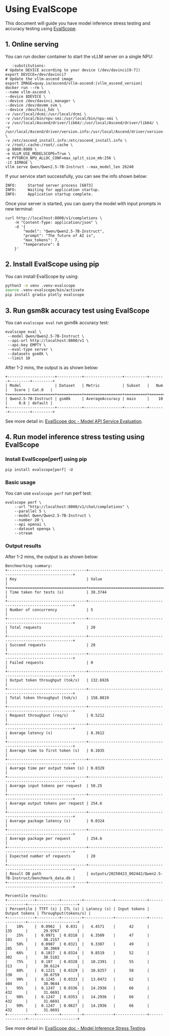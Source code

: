 # Using EvalScope

This document will guide you have model inference stress testing and accuracy testing using [EvalScope](https://github.com/modelscope/evalscope).

## 1. Online serving

You can run docker container to start the vLLM server on a single NPU:

```{code-block} bash
   :substitutions:
# Update DEVICE according to your device (/dev/davinci[0-7])
export DEVICE=/dev/davinci7
# Update the vllm-ascend image
export IMAGE=quay.io/ascend/vllm-ascend:|vllm_ascend_version|
docker run --rm \
--name vllm-ascend \
--device $DEVICE \
--device /dev/davinci_manager \
--device /dev/devmm_svm \
--device /dev/hisi_hdc \
-v /usr/local/dcmi:/usr/local/dcmi \
-v /usr/local/bin/npu-smi:/usr/local/bin/npu-smi \
-v /usr/local/Ascend/driver/lib64/:/usr/local/Ascend/driver/lib64/ \
-v /usr/local/Ascend/driver/version.info:/usr/local/Ascend/driver/version.info \
-v /etc/ascend_install.info:/etc/ascend_install.info \
-v /root/.cache:/root/.cache \
-p 8000:8000 \
-e VLLM_USE_MODELSCOPE=True \
-e PYTORCH_NPU_ALLOC_CONF=max_split_size_mb:256 \
-it $IMAGE \
vllm serve Qwen/Qwen2.5-7B-Instruct --max_model_len 26240
```

If your service start successfully, you can see the info shown below:

```
INFO:     Started server process [6873]
INFO:     Waiting for application startup.
INFO:     Application startup complete.
```

Once your server is started, you can query the model with input prompts in new terminal:

```
curl http://localhost:8000/v1/completions \
    -H "Content-Type: application/json" \
    -d '{
        "model": "Qwen/Qwen2.5-7B-Instruct",
        "prompt": "The future of AI is",
        "max_tokens": 7,
        "temperature": 0
    }'
```

## 2. Install EvalScope using pip

You can install EvalScope by using:

```bash
python3 -m venv .venv-evalscope
source .venv-evalscope/bin/activate
pip install gradio plotly evalscope
```

## 3. Run gsm8k accuracy test using EvalScope

You can `evalscope eval` run gsm8k accuracy test:

```
evalscope eval \
 --model Qwen/Qwen2.5-7B-Instruct \
 --api-url http://localhost:8000/v1 \
 --api-key EMPTY \
 --eval-type server \
 --datasets gsm8k \
 --limit 10
```

After 1-2 mins, the output is as shown below:

```shell
+---------------------+-----------+-----------------+----------+-------+---------+---------+
| Model               | Dataset   | Metric          | Subset   |   Num |   Score | Cat.0   |
+=====================+===========+=================+==========+=======+=========+=========+
| Qwen2.5-7B-Instruct | gsm8k     | AverageAccuracy | main     |    10 |     0.8 | default |
+---------------------+-----------+-----------------+----------+-------+---------+---------+
```

See more detail in: [EvalScope doc - Model API Service Evaluation](https://evalscope.readthedocs.io/en/latest/get_started/basic_usage.html#model-api-service-evaluation).

## 4. Run model inference stress testing using EvalScope

### Install EvalScope[perf] using pip

```shell
pip install evalscope[perf] -U
```

### Basic usage

You can use `evalscope perf` run perf test:

```
evalscope perf \
    --url "http://localhost:8000/v1/chat/completions" \
    --parallel 5 \
    --model Qwen/Qwen2.5-7B-Instruct \
    --number 20 \
    --api openai \
    --dataset openqa \
    --stream
```

### Output results

After 1-2 mins, the output is as shown below:

```shell
Benchmarking summary:
+-----------------------------------+---------------------------------------------------------------+
| Key                               | Value                                                         |
+===================================+===============================================================+
| Time taken for tests (s)          | 38.3744                                                       |
+-----------------------------------+---------------------------------------------------------------+
| Number of concurrency             | 5                                                             |
+-----------------------------------+---------------------------------------------------------------+
| Total requests                    | 20                                                            |
+-----------------------------------+---------------------------------------------------------------+
| Succeed requests                  | 20                                                            |
+-----------------------------------+---------------------------------------------------------------+
| Failed requests                   | 0                                                             |
+-----------------------------------+---------------------------------------------------------------+
| Output token throughput (tok/s)   | 132.6926                                                      |
+-----------------------------------+---------------------------------------------------------------+
| Total token throughput (tok/s)    | 158.8819                                                      |
+-----------------------------------+---------------------------------------------------------------+
| Request throughput (req/s)        | 0.5212                                                        |
+-----------------------------------+---------------------------------------------------------------+
| Average latency (s)               | 8.3612                                                        |
+-----------------------------------+---------------------------------------------------------------+
| Average time to first token (s)   | 0.1035                                                        |
+-----------------------------------+---------------------------------------------------------------+
| Average time per output token (s) | 0.0329                                                        |
+-----------------------------------+---------------------------------------------------------------+
| Average input tokens per request  | 50.25                                                         |
+-----------------------------------+---------------------------------------------------------------+
| Average output tokens per request | 254.6                                                         |
+-----------------------------------+---------------------------------------------------------------+
| Average package latency (s)       | 0.0324                                                        |
+-----------------------------------+---------------------------------------------------------------+
| Average package per request       | 254.6                                                         |
+-----------------------------------+---------------------------------------------------------------+
| Expected number of requests       | 20                                                            |
+-----------------------------------+---------------------------------------------------------------+
| Result DB path                    | outputs/20250423_002442/Qwen2.5-7B-Instruct/benchmark_data.db |
+-----------------------------------+---------------------------------------------------------------+

Percentile results:
+------------+----------+---------+-------------+--------------+---------------+----------------------+
| Percentile | TTFT (s) | ITL (s) | Latency (s) | Input tokens | Output tokens | Throughput(tokens/s) |
+------------+----------+---------+-------------+--------------+---------------+----------------------+
|    10%     |  0.0962  |  0.031  |   4.4571    |      42      |      135      |       29.9767        |
|    25%     |  0.0971  | 0.0318  |   6.3509    |      47      |      193      |       30.2157        |
|    50%     |  0.0987  | 0.0321  |   9.3387    |      49      |      285      |       30.3969        |
|    66%     |  0.1017  | 0.0324  |   9.8519    |      52      |      302      |       30.5182        |
|    75%     |  0.107   | 0.0328  |   10.2391   |      55      |      313      |       30.6124        |
|    80%     |  0.1221  | 0.0329  |   10.8257   |      58      |      330      |       30.6759        |
|    90%     |  0.1245  | 0.0333  |   13.0472   |      62      |      404      |       30.9644        |
|    95%     |  0.1247  | 0.0336  |   14.2936   |      66      |      432      |       31.6691        |
|    98%     |  0.1247  | 0.0353  |   14.2936   |      66      |      432      |       31.6691        |
|    99%     |  0.1247  | 0.0627  |   14.2936   |      66      |      432      |       31.6691        |
+------------+----------+---------+-------------+--------------+---------------+----------------------+
```

See more detail in: [EvalScope doc - Model Inference Stress Testing](https://evalscope.readthedocs.io/en/latest/user_guides/stress_test/quick_start.html#basic-usage).
